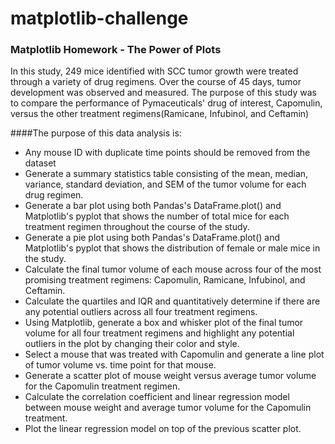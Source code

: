 # matplotlib-challenge
### Matplotlib Homework - The Power of Plots

In this study, 249 mice identified with SCC tumor growth were treated through a variety of drug regimens. Over the course of 45 days, 
tumor development was observed and measured. The purpose of this study was to compare the performance of Pymaceuticals' drug of interest, 
Capomulin, versus the other treatment regimens(Ramicane, Infubinol, and Ceftamin)

####The purpose of this data analysis is:

 - Any mouse ID with duplicate time points should be removed from the dataset
 - Generate a summary statistics table consisting of the mean, median, variance, standard deviation, and SEM of the tumor volume for each drug regimen.
 - Generate a bar plot using both Pandas's DataFrame.plot() and Matplotlib's pyplot that shows  the number of total mice for each treatment regimen throughout the course of the study.
 - Generate a pie plot using both Pandas's DataFrame.plot() and Matplotlib's pyplot that shows the distribution of female or male mice in the study.
 - Calculate the final tumor volume of each mouse across four of the most promising treatment regimens: Capomulin, Ramicane, Infubinol, and Ceftamin. 
 - Calculate the quartiles and IQR and quantitatively determine if there are any potential outliers across all four treatment regimens.
 - Using Matplotlib, generate a box and whisker plot of the final tumor volume for all four treatment regimens and highlight any potential outliers in the plot 
   by changing their color and style.
 - Select a mouse that was treated with Capomulin and generate a line plot of tumor volume vs. time point for that mouse.
 - Generate a scatter plot of mouse weight versus average tumor volume for the Capomulin treatment regimen.
 - Calculate the correlation coefficient and linear regression model between mouse weight and average tumor volume for the Capomulin treatment. 
 - Plot the linear regression model on top of the previous scatter plot.


